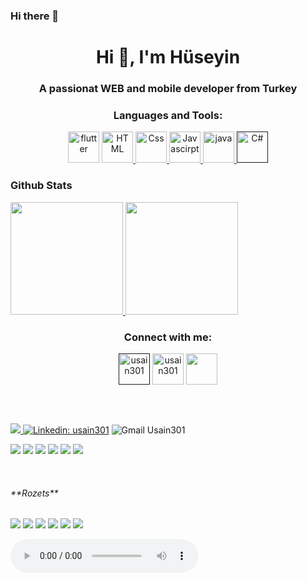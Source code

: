 ### Hi there 👋


<!--
**Usain301/Usain301** is a ✨ _special_ ✨ repository because its `README.md` (this file) appears on your GitHub profile.
<p>
Here are some ideas to get you started:

- 🔭 I’m currently working on ...
- 🌱 I’m currently learning ...
- 👯 I’m looking to collaborate on ...
- 🤔 I’m looking for help with ...
- 💬 Ask me about ...
- 📫 How to reach me: ...
- 😄 Pronouns: ...
- ⚡ Fun fact: ....
-->
</p>
<h1 align="center">Hi 👋, I'm Hüseyin</h1>
<h3 align="center">A passionat WEB and mobile developer from Turkey</h3>


<h3 align="center">Languages and Tools:</h3>

<p align="center"> 
 <img src="https://www.vectorlogo.zone/logos/dartlang/dartlang-icon.svg" title="Dart" alt="flutter" width="50" height="50">
<a href="https://www.w3schools.com/cs/" target="_blank" rel="noreferrer"> 
<a href="https://www.w3schools.com/html/" target="_blank" rel="noreferrer"> <img src="https://www.vectorlogo.zone/logos/w3_html5/w3_html5-icon.svg" alt="HTML" width="50" height="50"/> </a>
<a href="https://www.w3schools.com/Css/" target="_blank" rel="noreferrer"> <img src="https://www.vectorlogo.zone/logos/w3_css/w3_css-icon.svg" alt="Css" width="50" height="50"/> </a> 
 <a href="https://www.javascript.com/" target="_blank" rel="noreferrer"> <img src="https://upload.wikimedia.org/wikipedia/commons/thumb/9/99/Unofficial_JavaScript_logo_2.svg/1024px-Unofficial_JavaScript_logo_2.svg.png" alt="Javascirpt" width="50" height="50"/> </a>
<a href="https://www.java.com/tr/" target="_blank" rel="noreferrer"> <img src="https://www.vectorlogo.zone/logos/java/java-icon.svg" alt="java" width="50" height="50"/> </a>
  <a href="" target="_blank" rel="noreferrer"> <img src="https://iconape.com/wp-content/files/sh/51404/svg/c--4.svg" alt="C#" width="50" height="50"/> </a>
  </p>

<h3>Github Stats</h3>
<a href="https://github.com/usain301">
  <img height="180em" src="https://github-readme-stats-eight-theta.vercel.app/api?username=usain301&show_icons=true&theme=algolia&include_all_commits=true&count_private=true"/>
  <img height="180em" src="https://github-readme-stats-eight-theta.vercel.app/api/top-langs/?username=usain301&layout=compact&langs_count=10&theme=algolia"/>
</a>


<h3 align="center">Connect with me:</h3>
<p align="center">
<a href="" target="_blank"><img align="center" src="https://raw.githubusercontent.com/rahuldkjain/github-profile-readme-generator/master/src/images/icons/Social/twitter.svg" alt="usain301" height="50" width="50" /></a>
<a href="https://linkedin.com/in/usain301/" target="_blank"><img align="center" src="https://raw.githubusercontent.com/rahuldkjain/github-profile-readme-generator/master/src/images/icons/Social/linked-in-alt.svg" alt="usain301" height="50" width="50" /></a>
<a href="https://www.instagram.com/huseyinchelik/?hl=tr" target="_blank"><img align="center" src="https://camo.githubusercontent.com/c5c19c5a327e7adb30fe7f40b2a4e30433355e27dd48fb0393bc589412c25496/68747470733a2f2f75706c6f61642e77696b696d656469612e6f72672f77696b6970656469612f636f6d6d6f6e732f7468756d622f652f65372f496e7374616772616d5f6c6f676f5f323031362e7376672f3132303070782d496e7374616772616d5f6c6f676f5f323031362e7376672e706e67" height="50" width="50" </a>
</p>
<br>
<br>


    
![](https://komarev.com/ghpvc/?username=usain301&color=green)
[![Linkedin: usain301](https://img.shields.io/badge/-usain301-blue?style=flat-square&logo=Linkedin&logoColor=white&link=https://www.linkedin.com/in/usain301/)](https://www.linkedin.com/in/usain301/)
![Gmail Usain301](https://img.shields.io/badge/seyin934@gmail.com-c14438?style=flat-square&logo=Gmail&logoColor=white&link=mailto:Seyin934@gmail.com)
<br>

![](https://img.shields.io/github/followers/usain301?logoColor=blue&style=social)
![](https://img.shields.io/github/stars/usain301?logoColor=blue&style=social)
![](https://img.shields.io/github/watchers/usain301/YmgkFinalProje?logoColor=blue&style=social)
![](https://img.shields.io/github/forks/usain301/YmgkFinalProje?style=social)
![](https://img.shields.io/github/stars/usain301?logoColor=blue&style=social)
 ![](https://img.shields.io/github/followers/usain301?label=usain301&logoColor=blue&style=social)

<br>
  <h6> **Rozets** </h6>
 <p>
 <img src="https://img.shields.io/badge/software-enginering-blue">
 <img src="https://img.shields.io/badge/mobile-developer-blue">
 <img src="https://img.shields.io/badge/web%20-developer-blue">
<img src="https://img.shields.io/badge/dart-flutter-blue">
<img src="https://img.shields.io/badge/Html-Css-blue">
<img src="https://img.shields.io/badge/javascipt-Node.js-blue">

</p>
<audio controls="" autoplay="" loop="">
<source src="https://www.soundhelix.com/examples/mp3/SoundHelix-Song-1.mp3" type="audio/mpeg">
</audio>

